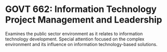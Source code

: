 # GOVT 662: Information Technology Project Management and Leadership

Examines the public sector environment as it relates to information technology development. Special attention focused on the complex environment and its influence on information technology-based solutions.